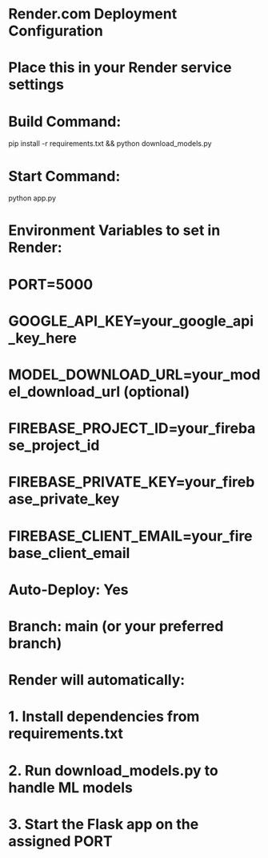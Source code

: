 # Render.com Deployment Configuration
# Place this in your Render service settings

# Build Command:
pip install -r requirements.txt && python download_models.py

# Start Command:
python app.py

# Environment Variables to set in Render:
# PORT=5000
# GOOGLE_API_KEY=your_google_api_key_here
# MODEL_DOWNLOAD_URL=your_model_download_url (optional)
# FIREBASE_PROJECT_ID=your_firebase_project_id
# FIREBASE_PRIVATE_KEY=your_firebase_private_key
# FIREBASE_CLIENT_EMAIL=your_firebase_client_email

# Auto-Deploy: Yes
# Branch: main (or your preferred branch)

# Render will automatically:
# 1. Install dependencies from requirements.txt
# 2. Run download_models.py to handle ML models
# 3. Start the Flask app on the assigned PORT